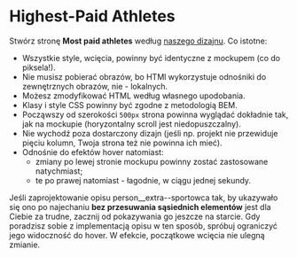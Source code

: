# Highest-Paid Athletes

Stwórz stronę **Most paid athletes** według [naszego dizajnu](https://www.figma.com/file/0Fp7jz0rNDDhlxTdXFyh7o/Athletes?node-id=0%3A1). Co istotne:

- Wszystkie style, wcięcia, powinny być identyczne z mockupem (co do piksela!).
- Nie musisz pobierać obrazów, bo HTMl wykorzystuje odnośniki do zewnętrznych obrazów, nie - lokalnych.
- Możesz zmodyfikować HTML według własnego upodobania.
- Klasy i style CSS powinny być zgodne z metodologią BEM.
- Począwszy od szerokości `500px` strona powinna wyglądać dokładnie tak, jak na mockupie (horyzontalny scroll jest niedopuszczalny).
- Nie wychodź poza dostarczony dizajn (jeśli np. projekt nie przewiduje pięciu kolumn, Twoja strona też nie powinna ich mieć).
- Odnośnie do efektów hover natomiast:
  - zmiany po lewej stronie mockupu powinny zostać zastosowane natychmiast;
  - te po prawej natomiast - łagodnie, w ciągu jednej sekundy.

Jeśli zaprojektowanie opisu person__extra--sportowca tak, by ukazywało się ono po najechaniu **bez przesuwania sąsiednich elementów** jest dla Ciebie za trudne, zacznij od pokazywania go&nbsp;jeszcze na starcie. Gdy poradzisz sobie z implementacją opisu w ten sposób, spróbuj ograniczyć jego widoczność do hover. W efekcie, początkowe wcięcia nie ulegną zmianie.
